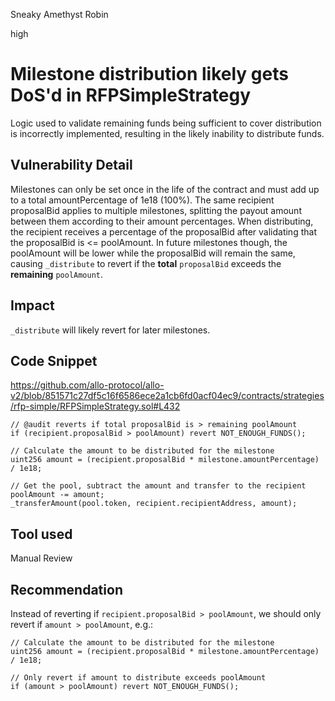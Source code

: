 Sneaky Amethyst Robin

high

# Milestone distribution likely gets DoS'd in RFPSimpleStrategy

Logic used to validate remaining funds being sufficient to cover distribution is incorrectly implemented, resulting in the likely inability to distribute funds.

## Vulnerability Detail

Milestones can only be set once in the life of the contract and must add up to a total amountPercentage of 1e18 (100%). The same recipient proposalBid applies to multiple milestones, splitting the payout amount between them according to their amount percentages. When distributing, the recipient receives a percentage of the proposalBid after validating that the proposalBid is <= poolAmount. In future milestones though, the poolAmount will be lower while the proposalBid will remain the same, causing `_distribute` to revert if the **total** `proposalBid` exceeds the **remaining** `poolAmount`.

## Impact

`_distribute` will likely revert for later milestones.

## Code Snippet

https://github.com/allo-protocol/allo-v2/blob/851571c27df5c16f6586ece2a1cb6fd0acf04ec9/contracts/strategies/rfp-simple/RFPSimpleStrategy.sol#L432
```solidity
// @audit reverts if total proposalBid is > remaining poolAmount
if (recipient.proposalBid > poolAmount) revert NOT_ENOUGH_FUNDS();

// Calculate the amount to be distributed for the milestone
uint256 amount = (recipient.proposalBid * milestone.amountPercentage) / 1e18;

// Get the pool, subtract the amount and transfer to the recipient
poolAmount -= amount;
_transferAmount(pool.token, recipient.recipientAddress, amount);
```

## Tool used

Manual Review

## Recommendation

Instead of reverting if `recipient.proposalBid > poolAmount`, we should only revert if `amount > poolAmount`, e.g.:

```solidity
// Calculate the amount to be distributed for the milestone
uint256 amount = (recipient.proposalBid * milestone.amountPercentage) / 1e18;

// Only revert if amount to distribute exceeds poolAmount
if (amount > poolAmount) revert NOT_ENOUGH_FUNDS();
```